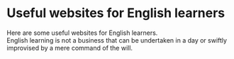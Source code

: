 # Useful websites for English learners
Here are some useful websites for English learners.  
English learning is not a business that can be undertaken in a day or swiftly improvised by a mere command of the will.  
